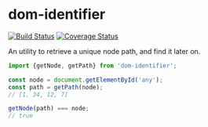 # dom-identifier

[![Build Status](https://travis-ci.com/WebReflection/dom-identifier.svg?branch=main)](https://travis-ci.com/WebReflection/dom-identifier) [![Coverage Status](https://coveralls.io/repos/github/WebReflection/dom-identifier/badge.svg?branch=main)](https://coveralls.io/github/WebReflection/dom-identifier?branch=main)

An utility to retrieve a unique node path, and find it later on.

```js
import {getNode, getPath} from 'dom-identifier';

const node = document.getElementById('any');
const path = getPath(node);
// [1, 34, 12, 7]

getNode(path) === node;
// true
```

